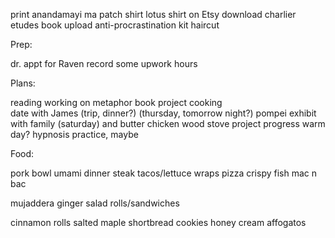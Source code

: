 print anandamayi ma
patch shirt
lotus shirt on Etsy
download charlier etudes book
upload anti-procrastination kit
haircut


Prep:


dr. appt for Raven
record some upwork hours

Plans:

reading
working on metaphor book 
project cooking                               
date with James (trip, dinner?)     (thursday, tomorrow night?)
pompei exhibit with family             (saturday) and butter chicken
wood stove project progress         warm day?
hypnosis practice, maybe


Food:

pork bowl
umami dinner
steak tacos/lettuce wraps
pizza
crispy fish
mac n bac

mujaddera
ginger salad
rolls/sandwiches


cinnamon rolls
salted maple shortbread cookies
honey cream affogatos


